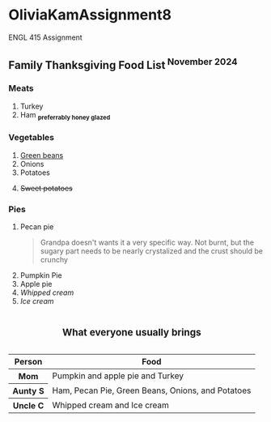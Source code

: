 # OliviaKamAssignment8
ENGL 415 Assignment
<h2>Family Thanksgiving Food List<sup> November 2024</sup></h2> 
<h3>Meats</h3> 
<ol>
  <li>Turkey</li>
  <li>Ham  <sub> <strong>preferrably honey glazed</strong></li> </sub>
</ol>
<h3>Vegetables</h3> 
<ol>
  <li><u>Green beans</u></li>
  <li>Onions</li>
  <li>Potatoes</li>
  <li> <p><s>Sweet potatoes</s></p> </li>
</ol>
<h3>Pies</h3> 
<ol>
  <li>Pecan pie</li>
  <blockquote> Grandpa doesn't wants it a very specific way. Not burnt, but the sugary part needs to be nearly crystalized and the crust should be crunchy </blockquote>
  <li>Pumpkin Pie</li>
  <li>Apple pie</li>
  <li><em>Whipped cream</em></li>
  <li><em>Ice cream</em></li>
</ol>
<table>
  <caption>
    <h3>What everyone usually brings</h3>  
  </caption>
  <thead>
    <tr>
      <th scope="col">Person</th>
      <th scope="col">Food</th>
    </tr>
  </thead>
  <tbody>
    <tr>
      <th scope="row">Mom</th>
      <td>Pumpkin and apple pie and Turkey</td>
    </tr>
    <tr>
      <th scope="row">Aunty S</th>
      <td>Ham, Pecan Pie, Green Beans, Onions, and Potatoes</td>
    </tr>
    <tr>
      <th scope="row">Uncle C</th>
      <td>Whipped cream and Ice cream</td>
    </tr>
</table>

